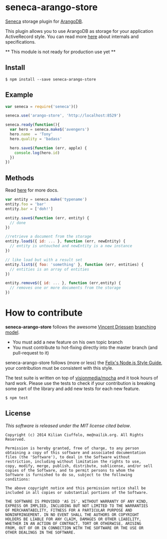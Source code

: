 # seneca-arango-store

[Seneca](http://senecajs.org/) storage plugin for [ArangoDB](https://www.arangodb.org).

This plugin allows you to use ArangoDB as storage for your application ActiveRecord style. You can read more [here](http://senecajs.org/data-entities.html) about internals and specifications.

** This module is not ready for production use yet **

## Install

    $ npm install --save seneca-arango-store

## Example
```js
var seneca = require('seneca')()

seneca.use('arango-store', 'http://localhost:8529')

seneca.ready(function(){
  var hero = seneca.make$('avengers')
  hero.name  = 'Tony'
  hero.quality = 'badass'

  hero.save$(function (err, apple) {
    console.log(hero.id)
  })
})
```

## Methods

Read [here](http://senecajs.org/data-entities.html) for more docs.

```js
var entity = seneca.make('typename')
entity.foo = 'bar'
entity.bar = ['doh!']

entity.save$(function (err, entity) {
  // done
})

//retrieve a document from the storage
entity.load$({ id: ... }, function (err, newEntity) {
  // entity is untouched and newEntity is a new instance
})

// like load but with a result set
entity.list$({ foo: 'something' }, function (err, entities) {
  // entities is an array of entities
})

entity.remove$({ id: ... }, function (err,entity) {
  // removes one or more documents from the storage
})
```

# How to contribute

__seneca-arango-store__ follows the awesome [Vincent Driessen](http://nvie.com/about/) [branching model](http://nvie.com/posts/a-successful-git-branching-model/).

* You must add a new feature on his own topic branch
* You must contribute to hot-fixing directly into the master branch (and pull-request to it)

seneca-arango-store follows (more or less) the [Felix's Node.js Style Guide](http://nodeguide.com/style.html), your contribution must be consistent with this style.

The test suite is written on top of [visionmedia/mocha](http://visionmedia.github.com/mocha/) and it took hours of hard work. Please use the tests to check if your contribution is breaking some part of the library and add new tests for each new feature.

    $ npm test

## License

_This software is released under the MIT license cited below_.

    Copyright (c) 2014 Kilian Ciuffolo, me@nailik.org. All Rights Reserved.

    Permission is hereby granted, free of charge, to any person
    obtaining a copy of this software and associated documentation
    files (the 'Software'), to deal in the Software without
    restriction, including without limitation the rights to use,
    copy, modify, merge, publish, distribute, sublicense, and/or sell
    copies of the Software, and to permit persons to whom the
    Software is furnished to do so, subject to the following
    conditions:

    The above copyright notice and this permission notice shall be
    included in all copies or substantial portions of the Software.

    THE SOFTWARE IS PROVIDED 'AS IS', WITHOUT WARRANTY OF ANY KIND,
    EXPRESS OR IMPLIED, INCLUDING BUT NOT LIMITED TO THE WARRANTIES
    OF MERCHANTABILITY, FITNESS FOR A PARTICULAR PURPOSE AND
    NONINFRINGEMENT. IN NO EVENT SHALL THE AUTHORS OR COPYRIGHT
    HOLDERS BE LIABLE FOR ANY CLAIM, DAMAGES OR OTHER LIABILITY,
    WHETHER IN AN ACTION OF CONTRACT, TORT OR OTHERWISE, ARISING
    FROM, OUT OF OR IN CONNECTION WITH THE SOFTWARE OR THE USE OR
    OTHER DEALINGS IN THE SOFTWARE.
